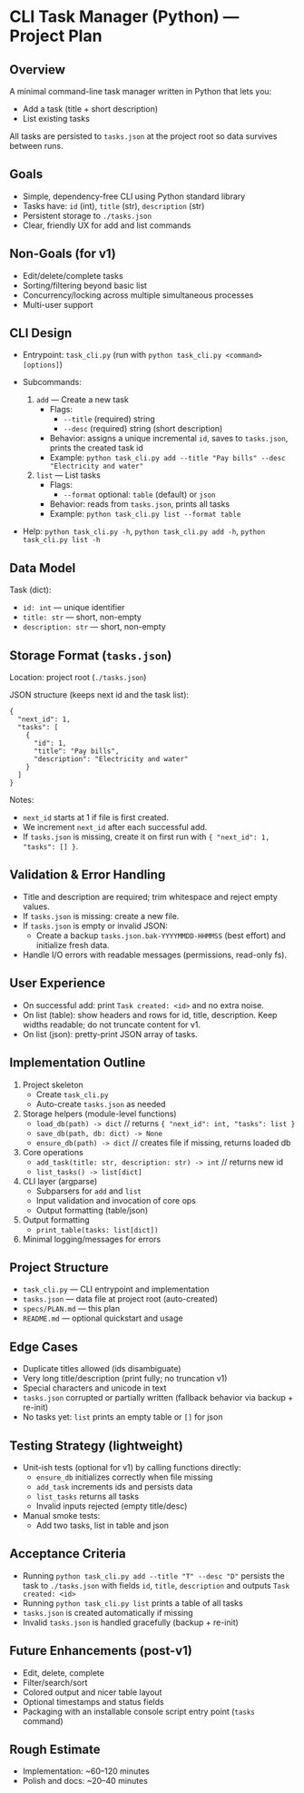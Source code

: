 # CLI Task Manager (Python) — Project Plan

## Overview
A minimal command-line task manager written in Python that lets you:
- Add a task (title + short description)
- List existing tasks

All tasks are persisted to `tasks.json` at the project root so data survives between runs.

## Goals
- Simple, dependency-free CLI using Python standard library
- Tasks have: `id` (int), `title` (str), `description` (str)
- Persistent storage to `./tasks.json`
- Clear, friendly UX for add and list commands

## Non-Goals (for v1)
- Edit/delete/complete tasks
- Sorting/filtering beyond basic list
- Concurrency/locking across multiple simultaneous processes
- Multi-user support

## CLI Design
- Entrypoint: `task_cli.py` (run with `python task_cli.py <command> [options]`)
- Subcommands:
  1) `add` — Create a new task
     - Flags:
       - `--title` (required) string
       - `--desc` (required) string (short description)
     - Behavior: assigns a unique incremental `id`, saves to `tasks.json`, prints the created task id
     - Example: `python task_cli.py add --title "Pay bills" --desc "Electricity and water"`
  2) `list` — List tasks
     - Flags:
       - `--format` optional: `table` (default) or `json`
     - Behavior: reads from `tasks.json`, prints all tasks
     - Example: `python task_cli.py list --format table`

- Help: `python task_cli.py -h`, `python task_cli.py add -h`, `python task_cli.py list -h`

## Data Model
Task (dict):
- `id: int` — unique identifier
- `title: str` — short, non-empty
- `description: str` — short, non-empty

## Storage Format (`tasks.json`)
Location: project root (`./tasks.json`)

JSON structure (keeps next id and the task list):
```
{
  "next_id": 1,
  "tasks": [
    {
      "id": 1,
      "title": "Pay bills",
      "description": "Electricity and water"
    }
  ]
}
```
Notes:
- `next_id` starts at 1 if file is first created.
- We increment `next_id` after each successful add.
- If `tasks.json` is missing, create it on first run with `{ "next_id": 1, "tasks": [] }`.

## Validation & Error Handling
- Title and description are required; trim whitespace and reject empty values.
- If `tasks.json` is missing: create a new file.
- If `tasks.json` is empty or invalid JSON:
  - Create a backup `tasks.json.bak-YYYYMMDD-HHMMSS` (best effort) and initialize fresh data.
- Handle I/O errors with readable messages (permissions, read-only fs).

## User Experience
- On successful add: print `Task created: <id>` and no extra noise.
- On list (table): show headers and rows for id, title, description. Keep widths readable; do not truncate content for v1.
- On list (json): pretty-print JSON array of tasks.

## Implementation Outline
1) Project skeleton
   - Create `task_cli.py`
   - Auto-create `tasks.json` as needed
2) Storage helpers (module-level functions)
   - `load_db(path) -> dict`  // returns `{ "next_id": int, "tasks": list }`
   - `save_db(path, db: dict) -> None`
   - `ensure_db(path) -> dict` // creates file if missing, returns loaded db
3) Core operations
   - `add_task(title: str, description: str) -> int` // returns new id
   - `list_tasks() -> list[dict]`
4) CLI layer (argparse)
   - Subparsers for `add` and `list`
   - Input validation and invocation of core ops
   - Output formatting (table/json)
5) Output formatting
   - `print_table(tasks: list[dict])`
6) Minimal logging/messages for errors

## Project Structure
- `task_cli.py` — CLI entrypoint and implementation
- `tasks.json` — data file at project root (auto-created)
- `specs/PLAN.md` — this plan
- `README.md` — optional quickstart and usage

## Edge Cases
- Duplicate titles allowed (ids disambiguate)
- Very long title/description (print fully; no truncation v1)
- Special characters and unicode in text
- `tasks.json` corrupted or partially written (fallback behavior via backup + re-init)
- No tasks yet: `list` prints an empty table or `[]` for json

## Testing Strategy (lightweight)
- Unit-ish tests (optional for v1) by calling functions directly:
  - `ensure_db` initializes correctly when file missing
  - `add_task` increments ids and persists data
  - `list_tasks` returns all tasks
  - Invalid inputs rejected (empty title/desc)
- Manual smoke tests:
  - Add two tasks, list in table and json

## Acceptance Criteria
- Running `python task_cli.py add --title "T" --desc "D"` persists the task to `./tasks.json` with fields `id`, `title`, `description` and outputs `Task created: <id>`
- Running `python task_cli.py list` prints a table of all tasks
- `tasks.json` is created automatically if missing
- Invalid `tasks.json` is handled gracefully (backup + re-init)

## Future Enhancements (post-v1)
- Edit, delete, complete
- Filter/search/sort
- Colored output and nicer table layout
- Optional timestamps and status fields
- Packaging with an installable console script entry point (`tasks` command)

## Rough Estimate
- Implementation: ~60–120 minutes
- Polish and docs: ~20–40 minutes
